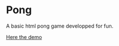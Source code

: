 # Pong

A basic html pong game developped for fun.

[Here the demo](https://axeldotdev.github.io/pong/)
